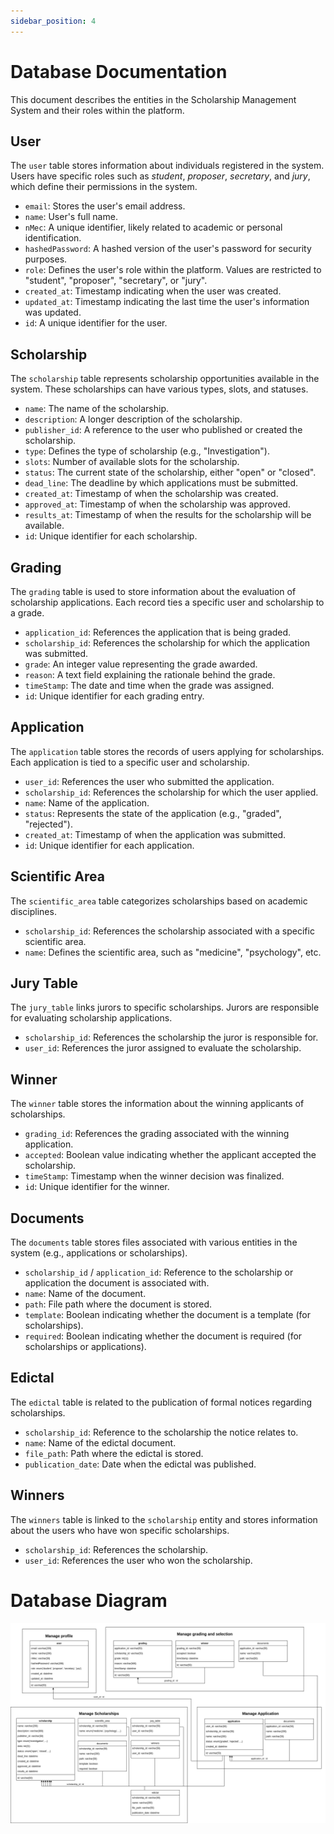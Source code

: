 ```yaml
---
sidebar_position: 4
---
```


# Database Documentation

This document describes the entities in the Scholarship Management System and their roles within the platform.

## User
The `user` table stores information about individuals registered in the system. Users have specific roles such as *student*, *proposer*, *secretary*, and *jury*, which define their permissions in the system.

- `email`: Stores the user's email address.
- `name`: User's full name.
- `nMec`: A unique identifier, likely related to academic or personal identification.
- `hashedPassword`: A hashed version of the user's password for security purposes.
- `role`: Defines the user's role within the platform. Values are restricted to "student", "proposer", "secretary", or "jury".
- `created_at`: Timestamp indicating when the user was created.
- `updated_at`: Timestamp indicating the last time the user's information was updated.
- `id`: A unique identifier for the user.

## Scholarship
The `scholarship` table represents scholarship opportunities available in the system. These scholarships can have various types, slots, and statuses.

- `name`: The name of the scholarship.
- `description`: A longer description of the scholarship.
- `publisher_id`: A reference to the user who published or created the scholarship.
- `type`: Defines the type of scholarship (e.g., "Investigation").
- `slots`: Number of available slots for the scholarship.
- `status`: The current state of the scholarship, either "open" or "closed".
- `dead_line`: The deadline by which applications must be submitted.
- `created_at`: Timestamp of when the scholarship was created.
- `approved_at`: Timestamp of when the scholarship was approved.
- `results_at`: Timestamp of when the results for the scholarship will be available.
- `id`: Unique identifier for each scholarship.

## Grading
The `grading` table is used to store information about the evaluation of scholarship applications. Each record ties a specific user and scholarship to a grade.

- `application_id`: References the application that is being graded.
- `scholarship_id`: References the scholarship for which the application was submitted.
- `grade`: An integer value representing the grade awarded.
- `reason`: A text field explaining the rationale behind the grade.
- `timeStamp`: The date and time when the grade was assigned.
- `id`: Unique identifier for each grading entry.

## Application
The `application` table stores the records of users applying for scholarships. Each application is tied to a specific user and scholarship.

- `user_id`: References the user who submitted the application.
- `scholarship_id`: References the scholarship for which the user applied.
- `name`: Name of the application.
- `status`: Represents the state of the application (e.g., "graded", "rejected").
- `created_at`: Timestamp of when the application was submitted.
- `id`: Unique identifier for each application.

## Scientific Area
The `scientific_area` table categorizes scholarships based on academic disciplines.

- `scholarship_id`: References the scholarship associated with a specific scientific area.
- `name`: Defines the scientific area, such as "medicine", "psychology", etc.

## Jury Table
The `jury_table` links jurors to specific scholarships. Jurors are responsible for evaluating scholarship applications.

- `scholarship_id`: References the scholarship the juror is responsible for.
- `user_id`: References the juror assigned to evaluate the scholarship.

## Winner
The `winner` table stores the information about the winning applicants of scholarships.

- `grading_id`: References the grading associated with the winning application.
- `accepted`: Boolean value indicating whether the applicant accepted the scholarship.
- `timeStamp`: Timestamp when the winner decision was finalized.
- `id`: Unique identifier for the winner.

## Documents
The `documents` table stores files associated with various entities in the system (e.g., applications or scholarships).

- `scholarship_id` / `application_id`: Reference to the scholarship or application the document is associated with.
- `name`: Name of the document.
- `path`: File path where the document is stored.
- `template`: Boolean indicating whether the document is a template (for scholarships).
- `required`: Boolean indicating whether the document is required (for scholarships or applications).

## Edictal
The `edictal` table is related to the publication of formal notices regarding scholarships.

- `scholarship_id`: Reference to the scholarship the notice relates to.
- `name`: Name of the edictal document.
- `file_path`: Path where the edictal is stored.
- `publication_date`: Date when the edictal was published.

## Winners
The `winners` table is linked to the `scholarship` entity and stores information about the users who have won specific scholarships.

- `scholarship_id`: References the scholarship.
- `user_id`: References the user who won the scholarship.

# Database Diagram

![Database Diagram](./../static/img/Database.png)